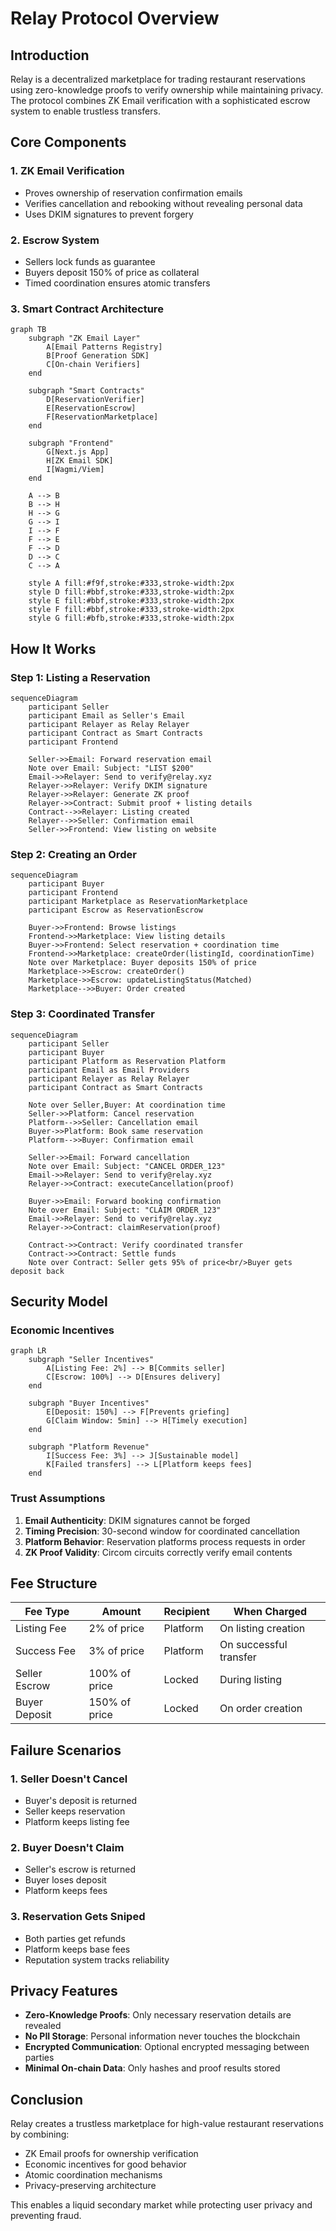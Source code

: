 # Relay Protocol Overview

## Introduction

Relay is a decentralized marketplace for trading restaurant reservations using zero-knowledge proofs to verify ownership while maintaining privacy. The protocol combines ZK Email verification with a sophisticated escrow system to enable trustless transfers.

## Core Components

### 1. ZK Email Verification
- Proves ownership of reservation confirmation emails
- Verifies cancellation and rebooking without revealing personal data
- Uses DKIM signatures to prevent forgery

### 2. Escrow System
- Sellers lock funds as guarantee
- Buyers deposit 150% of price as collateral
- Timed coordination ensures atomic transfers

### 3. Smart Contract Architecture

```mermaid
graph TB
    subgraph "ZK Email Layer"
        A[Email Patterns Registry]
        B[Proof Generation SDK]
        C[On-chain Verifiers]
    end
    
    subgraph "Smart Contracts"
        D[ReservationVerifier]
        E[ReservationEscrow]
        F[ReservationMarketplace]
    end
    
    subgraph "Frontend"
        G[Next.js App]
        H[ZK Email SDK]
        I[Wagmi/Viem]
    end
    
    A --> B
    B --> H
    H --> G
    G --> I
    I --> F
    F --> E
    F --> D
    D --> C
    C --> A
    
    style A fill:#f9f,stroke:#333,stroke-width:2px
    style D fill:#bbf,stroke:#333,stroke-width:2px
    style E fill:#bbf,stroke:#333,stroke-width:2px
    style F fill:#bbf,stroke:#333,stroke-width:2px
    style G fill:#bfb,stroke:#333,stroke-width:2px
``` 

## How It Works

### Step 1: Listing a Reservation

```mermaid
sequenceDiagram
    participant Seller
    participant Email as Seller's Email
    participant Relayer as Relay Relayer
    participant Contract as Smart Contracts
    participant Frontend
    
    Seller->>Email: Forward reservation email
    Note over Email: Subject: "LIST $200"
    Email->>Relayer: Send to verify@relay.xyz
    Relayer->>Relayer: Verify DKIM signature
    Relayer->>Relayer: Generate ZK proof
    Relayer->>Contract: Submit proof + listing details
    Contract-->>Relayer: Listing created
    Relayer-->>Seller: Confirmation email
    Seller->>Frontend: View listing on website
```

### Step 2: Creating an Order

```mermaid
sequenceDiagram
    participant Buyer
    participant Frontend
    participant Marketplace as ReservationMarketplace
    participant Escrow as ReservationEscrow
    
    Buyer->>Frontend: Browse listings
    Frontend->>Marketplace: View listing details
    Buyer->>Frontend: Select reservation + coordination time
    Frontend->>Marketplace: createOrder(listingId, coordinationTime)
    Note over Marketplace: Buyer deposits 150% of price
    Marketplace->>Escrow: createOrder()
    Marketplace->>Escrow: updateListingStatus(Matched)
    Marketplace-->>Buyer: Order created
```

### Step 3: Coordinated Transfer

```mermaid
sequenceDiagram
    participant Seller
    participant Buyer
    participant Platform as Reservation Platform
    participant Email as Email Providers
    participant Relayer as Relay Relayer
    participant Contract as Smart Contracts
    
    Note over Seller,Buyer: At coordination time
    Seller->>Platform: Cancel reservation
    Platform-->>Seller: Cancellation email
    Buyer->>Platform: Book same reservation
    Platform-->>Buyer: Confirmation email
    
    Seller->>Email: Forward cancellation
    Note over Email: Subject: "CANCEL ORDER_123"
    Email->>Relayer: Send to verify@relay.xyz
    Relayer->>Contract: executeCancellation(proof)
    
    Buyer->>Email: Forward booking confirmation
    Note over Email: Subject: "CLAIM ORDER_123"
    Email->>Relayer: Send to verify@relay.xyz
    Relayer->>Contract: claimReservation(proof)
    
    Contract->>Contract: Verify coordinated transfer
    Contract->>Contract: Settle funds
    Note over Contract: Seller gets 95% of price<br/>Buyer gets deposit back
```

## Security Model

### Economic Incentives

```mermaid
graph LR
    subgraph "Seller Incentives"
        A[Listing Fee: 2%] --> B[Commits seller]
        C[Escrow: 100%] --> D[Ensures delivery]
    end
    
    subgraph "Buyer Incentives"
        E[Deposit: 150%] --> F[Prevents griefing]
        G[Claim Window: 5min] --> H[Timely execution]
    end
    
    subgraph "Platform Revenue"
        I[Success Fee: 3%] --> J[Sustainable model]
        K[Failed transfers] --> L[Platform keeps fees]
    end
```

### Trust Assumptions

1. **Email Authenticity**: DKIM signatures cannot be forged
2. **Timing Precision**: 30-second window for coordinated cancellation
3. **Platform Behavior**: Reservation platforms process requests in order
4. **ZK Proof Validity**: Circom circuits correctly verify email contents

## Fee Structure

| Fee Type | Amount | Recipient | When Charged |
|----------|---------|-----------|--------------|
| Listing Fee | 2% of price | Platform | On listing creation |
| Success Fee | 3% of price | Platform | On successful transfer |
| Seller Escrow | 100% of price | Locked | During listing |
| Buyer Deposit | 150% of price | Locked | On order creation |

## Failure Scenarios

### 1. Seller Doesn't Cancel
- Buyer's deposit is returned
- Seller keeps reservation
- Platform keeps listing fee

### 2. Buyer Doesn't Claim
- Seller's escrow is returned
- Buyer loses deposit
- Platform keeps fees

### 3. Reservation Gets Sniped
- Both parties get refunds
- Platform keeps base fees
- Reputation system tracks reliability

## Privacy Features

- **Zero-Knowledge Proofs**: Only necessary reservation details are revealed
- **No PII Storage**: Personal information never touches the blockchain
- **Encrypted Communication**: Optional encrypted messaging between parties
- **Minimal On-chain Data**: Only hashes and proof results stored

## Conclusion

Relay creates a trustless marketplace for high-value restaurant reservations by combining:
- ZK Email proofs for ownership verification
- Economic incentives for good behavior
- Atomic coordination mechanisms
- Privacy-preserving architecture

This enables a liquid secondary market while protecting user privacy and preventing fraud. 